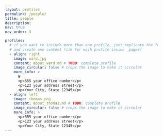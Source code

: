 ```yaml
---
layout: profiles
permalink: /people/
title: people
description:
nav: true
nav_order: 3

profiles:
  # if you want to include more than one profile, just replicate the following block
  # and create one content file for each profile inside _pages/
  - align: right
    image: ward.jpg
    content: about_ward.md # TODO: complete profile
    image_circular: false # crops the image to make it circular
    more_info: >
      W
      <p>555 your office number</p>
      <p>123 your address street</p>
      <p>Your City, State 12345</p>
  - align: left
    image: thomas.png
    content: about_thomas.md # TODO: complete profile
    image_circular: false # crops the image to make it circular
    more_info: >
      <p>555 your office number</p>
      <p>123 your address street</p>
      <p>Your City, State 12345</p>
---
```

